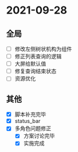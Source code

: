# 2021-09-28
## 全局
  - [ ] 修改左侧树状机构为组件
  - [ ] 修正列表查询的逻辑
  - [ ] 大屏给默认值
  - [ ] 修复查询结束状态
  - [ ] 资源优化
## 其他
  - [x] 脚本补充完毕
  - [x] status_bar
  - [x] 多角色问题修正
    - [x] 方案讨论完毕
    - [x] 实施完成